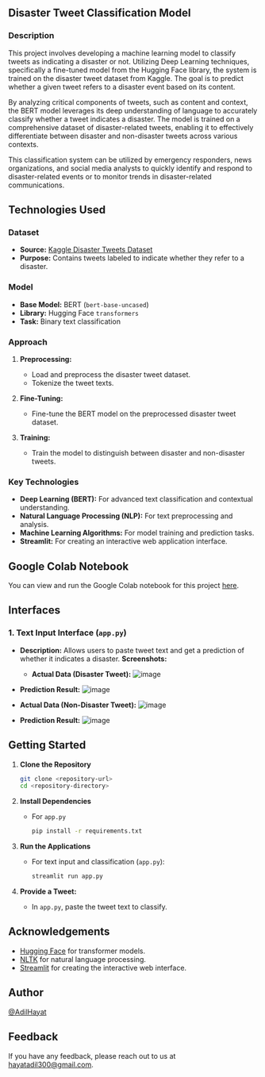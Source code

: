 ## Disaster Tweet Classification Model

### Description

This project involves developing a machine learning model to classify tweets as indicating a disaster or not. Utilizing Deep Learning techniques, specifically a fine-tuned model from the Hugging Face library, the system is trained on the disaster tweet dataset from Kaggle. The goal is to predict whether a given tweet refers to a disaster event based on its content.


By analyzing critical components of tweets, such as content and context, the BERT model leverages its deep understanding of language to accurately classify whether a tweet indicates a disaster. The model is trained on a comprehensive dataset of disaster-related tweets, enabling it to effectively differentiate between disaster and non-disaster tweets across various contexts.

This classification system can be utilized by emergency responders, news organizations, and social media analysts to quickly identify and respond to disaster-related events or to monitor trends in disaster-related communications.


## Technologies Used

### Dataset

- **Source:** [Kaggle Disaster Tweets Dataset](https://www.kaggle.com/datasets/vstepanenko/disaster-tweets)
- **Purpose:** Contains tweets labeled to indicate whether they refer to a disaster.

### Model

- **Base Model:** BERT (`bert-base-uncased`)
- **Library:** Hugging Face `transformers`
- **Task:** Binary text classification

### Approach

1. **Preprocessing:**
   - Load and preprocess the disaster tweet dataset.
   - Tokenize the tweet texts.

2. **Fine-Tuning:**
   - Fine-tune the BERT model on the preprocessed disaster tweet dataset.

3. **Training:**
   - Train the model to distinguish between disaster and non-disaster tweets.

### Key Technologies

- **Deep Learning (BERT):** For advanced text classification and contextual understanding.
- **Natural Language Processing (NLP):** For text preprocessing and analysis.
- **Machine Learning Algorithms:** For model training and prediction tasks.
- **Streamlit:** For creating an interactive web application interface.


## Google Colab Notebook

You can view and run the Google Colab notebook for this project [here](https://colab.research.google.com/drive/1Tl1lVcrGMyKZpwrqXKF7lxqL2444GFHo).



## Interfaces

### 1. Text Input Interface (`app.py`)

- **Description:** Allows users to paste tweet text and get a prediction of whether it indicates a disaster.
**Screenshots:**
  - **Actual Data (Disaster Tweet):**
 ![image](https://github.com/user-attachments/assets/27c42a5b-bd8c-44b8-95d0-e7ee4f0d7747)


- **Prediction Result:**
 ![image](https://github.com/user-attachments/assets/5cbd2fc2-ec4f-4c4a-ab78-48bd20ce3782)


- **Actual Data (Non-Disaster Tweet):**
  ![image](https://github.com/user-attachments/assets/277a312c-e7db-4719-9039-268013b427ec)


- **Prediction Result:**
![image](https://github.com/user-attachments/assets/39e8cbe5-8f5b-4168-aef3-afcf4c003531)




## Getting Started

1. **Clone the Repository**
    ```bash
    git clone <repository-url>
    cd <repository-directory>
    ```

2. **Install Dependencies**
    - For `app.py`
      ```bash
      pip install -r requirements.txt
      ```

3. **Run the Applications**
    - For text input and classification (`app.py`):
      ```bash
      streamlit run app.py
      ```
    

4. **Provide a Tweet:** 
    - In `app.py`, paste the tweet text to classify.
    

## Acknowledgements

- [Hugging Face](https://huggingface.co/) for transformer models.
- [NLTK](https://www.nltk.org/) for natural language processing.
- [Streamlit](https://streamlit.io/) for creating the interactive web interface.

## Author

[@AdilHayat](https://github.com/AdilHayat21173)

## Feedback

If you have any feedback, please reach out to us at [hayatadil300@gmail.com](mailto:hayatadil300@gmail.com).
